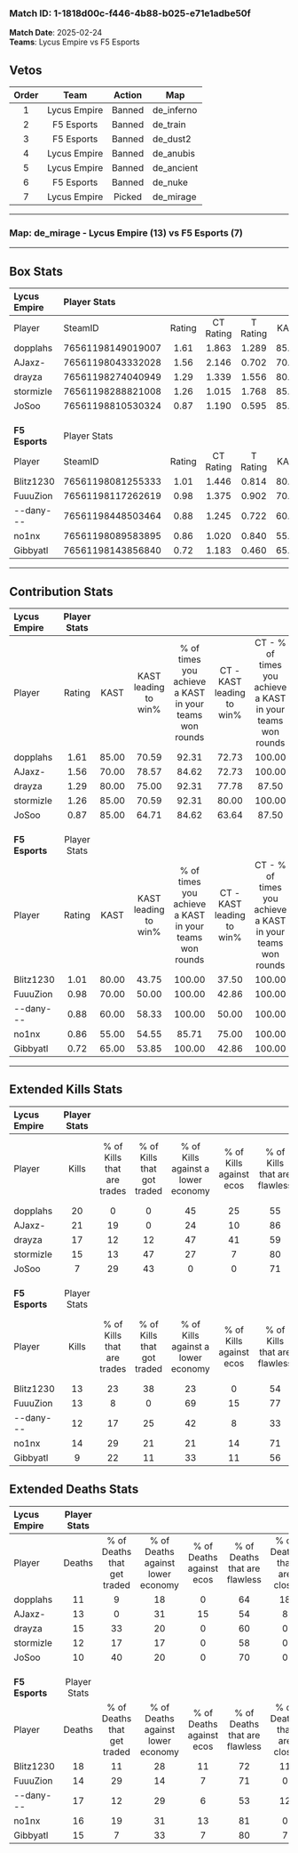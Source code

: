 ### Match ID: 1-1818d00c-f446-4b88-b025-e71e1adbe50f  
**Match Date**: 2025-02-24  
**Teams**: Lycus Empire vs F5 Esports  

## Vetos  

| Order | Team | Action | Map |
| :---: | :--: | :----: | --- |
| 1 | Lycus Empire | Banned | de_inferno |
| 2 | F5 Esports | Banned | de_train |
| 3 | F5 Esports | Banned | de_dust2 |
| 4 | Lycus Empire | Banned | de_anubis |
| 5 | Lycus Empire | Banned | de_ancient |
| 6 | F5 Esports | Banned | de_nuke |
| 7 | Lycus Empire | Picked | de_mirage |

---  

### **Map**: de_mirage - Lycus Empire (13) vs F5 Esports (7)  
---  

## Box Stats  

| **Lycus Empire** | Player Stats      |        |           |          |       |       |       |         |        |      |     |
| :- | :- | :-: | :-: | :-: | :-: | :-: | :-: | :-: | :-: | :-: | :-: |
| Player           | SteamID           | Rating | CT Rating | T Rating | KAST  |  ADR  | Kills | Assists | Deaths | K/D  | HS% |
| dopplahs         | 76561198149019007 |  1.61  |   1.863   |  1.289   | 85.00 | 99.3  |  20   |    7    |   11   | 1.82 | 35  |
| AJaxz-           | 76561198043332028 |  1.56  |   2.146   |  0.702   | 70.00 | 122.1 |  21   |    8    |   13   | 1.62 | 47  |
| drayza           | 76561198274040949 |  1.29  |   1.339   |  1.556   | 80.00 | 89.7  |  17   |    5    |   15   | 1.13 | 29  |
| stormizle        | 76561198288821008 |  1.26  |   1.015   |  1.768   | 85.00 | 74.3  |  15   |    3    |   12   | 1.25 | 80  |
| JoSoo            | 76561198810530324 |  0.87  |   1.190   |  0.595   | 85.00 | 37.2  |   7   |    7    |   10   | 0.70 | 71  |
|                  |                   |        |           |          |       |       |       |         |        |      |     |
|                  |                   |        |           |          |       |       |       |         |        |      |     |
|                  |                   |        |           |          |       |       |       |         |        |      |     |
| **F5 Esports**   | Player Stats      |        |           |          |       |       |       |         |        |      |     |
| Player           | SteamID           | Rating | CT Rating | T Rating | KAST  |  ADR  | Kills | Assists | Deaths | K/D  | HS% |
| Blitz1230        | 76561198081255333 |  1.01  |   1.446   |  0.814   | 80.00 | 80.8  |  13   |    5    |   18   | 0.72 | 53  |
| FuuuZion         | 76561198117262619 |  0.98  |   1.375   |  0.902   | 70.00 | 66.6  |  13   |    2    |   14   | 0.93 | 46  |
| --dany---        | 76561198448503464 |  0.88  |   1.245   |  0.722   | 60.00 | 86.8  |  12   |    7    |   17   | 0.71 | 58  |
| no1nx            | 76561198089583895 |  0.86  |   1.020   |  0.840   | 55.00 | 60.1  |  14   |    5    |   16   | 0.88 | 78  |
| Gibbyatl         | 76561198143856840 |  0.72  |   1.183   |  0.460   | 65.00 | 55.5  |   9   |    4    |   15   | 0.60 | 66  |
---  

## Contribution Stats  

| **Lycus Empire** | Player Stats |       |                      |                                                        |                           |                                                             |                          |                                                            |
| :- | :-: | :-: | :-: | :-: | :-: | :-: | :-: | :-: |
| Player           |    Rating    | KAST  | KAST leading to win% | % of times you achieve a KAST in your teams won rounds | CT - KAST leading to win% | CT - % of times you achieve a KAST in your teams won rounds | T - KAST leading to win% | T - % of times you achieve a KAST in your teams won rounds |
| dopplahs         |     1.61     | 85.00 |        70.59         |                         92.31                          |           72.73           |                           100.00                            |          66.67           |                           80.00                            |
| AJaxz-           |     1.56     | 70.00 |        78.57         |                         84.62                          |           72.73           |                           100.00                            |          100.00          |                           60.00                            |
| drayza           |     1.29     | 80.00 |        75.00         |                         92.31                          |           77.78           |                            87.50                            |          71.43           |                           100.00                           |
| stormizle        |     1.26     | 85.00 |        70.59         |                         92.31                          |           80.00           |                           100.00                            |          57.14           |                           80.00                            |
| JoSoo            |     0.87     | 85.00 |        64.71         |                         84.62                          |           63.64           |                            87.50                            |          66.67           |                           80.00                            |
|                  |              |       |                      |                                                        |                           |                                                             |                          |                                                            |
|                  |              |       |                      |                                                        |                           |                                                             |                          |                                                            |
|                  |              |       |                      |                                                        |                           |                                                             |                          |                                                            |
| **F5 Esports**   | Player Stats |       |                      |                                                        |                           |                                                             |                          |                                                            |
| Player           |    Rating    | KAST  | KAST leading to win% | % of times you achieve a KAST in your teams won rounds | CT - KAST leading to win% | CT - % of times you achieve a KAST in your teams won rounds | T - KAST leading to win% | T - % of times you achieve a KAST in your teams won rounds |
| Blitz1230        |     1.01     | 80.00 |        43.75         |                         100.00                         |           37.50           |                           100.00                            |          50.00           |                           100.00                           |
| FuuuZion         |     0.98     | 70.00 |        50.00         |                         100.00                         |           42.86           |                           100.00                            |          57.14           |                           100.00                           |
| --dany---        |     0.88     | 60.00 |        58.33         |                         100.00                         |           50.00           |                           100.00                            |          66.67           |                           100.00                           |
| no1nx            |     0.86     | 55.00 |        54.55         |                         85.71                          |           75.00           |                           100.00                            |          42.86           |                           75.00                            |
| Gibbyatl         |     0.72     | 65.00 |        53.85         |                         100.00                         |           42.86           |                           100.00                            |          66.67           |                           100.00                           |
---  

## Extended Kills Stats  

| **Lycus Empire** | Player Stats |                            |                            |                                    |                         |                              |                                 |                                       |                    |           |
| :- | :-: | :-: | :-: | :-: | :-: | :-: | :-: | :-: | :-: | :-: |
| Player           |    Kills     | % of Kills that are trades | % of Kills that got traded | % of Kills against a lower economy | % of Kills against ecos | % of Kills that are flawless | % of Kills that are close duels | % of Kills that are assisted by flash | Pistol Round Kills | AWP Kills |
| dopplahs         |      20      |             0              |             0              |                 45                 |           25            |              55              |               15                |                   5                   |         0          |     3     |
| AJaxz-           |      21      |             19             |             0              |                 24                 |           10            |              86              |                5                |                   5                   |         0          |     0     |
| drayza           |      17      |             12             |             12             |                 47                 |           41            |              59              |                6                |                  12                   |         3          |     1     |
| stormizle        |      15      |             13             |             47             |                 27                 |            7            |              80              |                0                |                   0                   |         0          |     3     |
| JoSoo            |      7       |             29             |             43             |                 0                  |            0            |              71              |                0                |                   0                   |         0          |     2     |
|                  |              |                            |                            |                                    |                         |                              |                                 |                                       |                    |           |
|                  |              |                            |                            |                                    |                         |                              |                                 |                                       |                    |           |
|                  |              |                            |                            |                                    |                         |                              |                                 |                                       |                    |           |
| **F5 Esports**   | Player Stats |                            |                            |                                    |                         |                              |                                 |                                       |                    |           |
| Player           |    Kills     | % of Kills that are trades | % of Kills that got traded | % of Kills against a lower economy | % of Kills against ecos | % of Kills that are flawless | % of Kills that are close duels | % of Kills that are assisted by flash | Pistol Round Kills | AWP Kills |
| Blitz1230        |      13      |             23             |             38             |                 23                 |            0            |              54              |                8                |                   0                   |         0          |     1     |
| FuuuZion         |      13      |             8              |             0              |                 69                 |           15            |              77              |                0                |                   0                   |         9          |     0     |
| --dany---        |      12      |             17             |             25             |                 42                 |            8            |              33              |                0                |                   0                   |         0          |     0     |
| no1nx            |      14      |             29             |             21             |                 21                 |           14            |              71              |                7                |                   0                   |         0          |     5     |
| Gibbyatl         |      9       |             22             |             11             |                 33                 |           11            |              56              |               11                |                  11                   |         0          |     0     |
## Extended Deaths Stats  

| **Lycus Empire** | Player Stats |                             |                                   |                          |                               |                            |                           |               |
| :- | :-: | :-: | :-: | :-: | :-: | :-: | :-: | :-: |
| Player           |    Deaths    | % of Deaths that get traded | % of Deaths against lower economy | % of Deaths against ecos | % of Deaths that are flawless | % of Deaths that are close | % of Deaths while blinded | Deaths to AWP |
| dopplahs         |      11      |              9              |                18                 |            0             |              64               |             18             |             0             |       2       |
| AJaxz-           |      13      |              0              |                31                 |            15            |              54               |             8              |             0             |       1       |
| drayza           |      15      |             33              |                20                 |            0             |              60               |             0              |             0             |       4       |
| stormizle        |      12      |             17              |                17                 |            0             |              58               |             0              |             0             |       2       |
| JoSoo            |      10      |             40              |                20                 |            0             |              70               |             0              |            10             |       0       |
|                  |              |                             |                                   |                          |                               |                            |                           |               |
|                  |              |                             |                                   |                          |                               |                            |                           |               |
|                  |              |                             |                                   |                          |                               |                            |                           |               |
| **F5 Esports**   | Player Stats |                             |                                   |                          |                               |                            |                           |               |
| Player           |    Deaths    | % of Deaths that get traded | % of Deaths against lower economy | % of Deaths against ecos | % of Deaths that are flawless | % of Deaths that are close | % of Deaths while blinded | Deaths to AWP |
| Blitz1230        |      18      |             11              |                28                 |            11            |              72               |             11             |             0             |       0       |
| FuuuZion         |      14      |             29              |                14                 |            7             |              71               |             0              |             7             |       1       |
| --dany---        |      17      |             12              |                29                 |            6             |              53               |             12             |             0             |       2       |
| no1nx            |      16      |             19              |                31                 |            13            |              81               |             0              |            13             |       0       |
| Gibbyatl         |      15      |              7              |                33                 |            7             |              80               |             7              |             7             |       0       |
